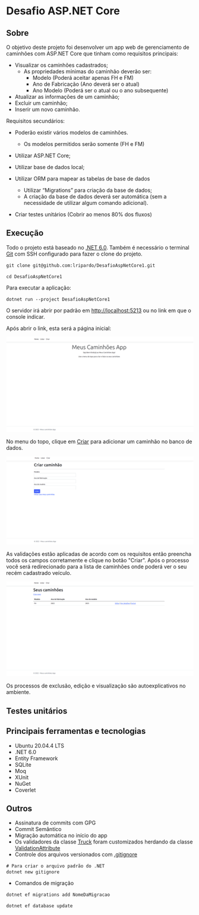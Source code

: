 # Desafio ASP.NET Core

## Sobre

O objetivo deste projeto foi desenvolver um app web de gerenciamento de caminhões com ASP.NET Core que tinham como
requisitos principais:

- Visualizar os caminhões cadastrados;
    - As propriedades mínimas do caminhão deverão ser:
        - Modelo (Poderá aceitar apenas FH e FM)
        - Ano de Fabricação (Ano deverá ser o atual)
        - Ano Modelo (Poderá ser o atual ou o ano subsequente)
- Atualizar as informações de um caminhão;
- Excluir um caminhão;
- Inserir um novo caminhão.

Requisitos secundários:

- Poderão existir vários modelos de caminhões.
    - Os modelos permitidos serão somente (FH e FM)

- Utilizar ASP.NET Core;
- Utilizar base de dados local;
- Utilizar ORM para mapear as tabelas de base de dados
    - Utilizar “Migrations” para criação da base de dados;
    - A criação da base de dados deverá ser automática (sem a necessidade de utilizar algum comando adicional).
- Criar testes unitários (Cobrir ao menos 80% dos fluxos)

## Execução

Todo o projeto está baseado no [.NET 6.0](https://docs.microsoft.com/pt-br/dotnet/core/install). Também é necessário o
terminal [Git](https://docs.github.com/pt/authentication/connecting-to-github-with-ssh/generating-a-new-ssh-key-and-adding-it-to-the-ssh-agent)
com SSH configurado para fazer o clone do projeto.

```
git clone git@github.com:lripardo/DesafioAspNetCore1.git
```

```
cd DesafioAspNetCore1
```

Para executar a aplicação:

```
dotnet run --project DesafioAspNetCore1
```

O servidor irá abrir por padrão em <http://localhost:5213> ou no link em que o console indicar.

Após abrir o link, esta será a página inicial:

![alt home](Images/home.png)

No menu do topo, clique em [Criar](http://localhost:5213/Trucks/Create) para adicionar um caminhão no banco de dados.

![alt create](Images/create.png)

As validações estão aplicadas de acordo com os requisitos então preencha todos os campos corretamente e clique no
botão "Criar". Após o processo você será redirecionado para a lista de caminhões onde poderá ver o seu recém cadastrado
veículo.

![alt create_and_list](Images/saved_and_list.png)

Os processos de exclusão, edição e visualização são autoexplicativos no ambiente.

## Testes unitários


## Principais ferramentas e tecnologias

- Ubuntu 20.04.4 LTS
- .NET 6.0
- Entity Framework
- SQLite
- Moq
- XUnit
- NuGet
- Coverlet

## Outros

- Assinatura de commits com GPG
- Commit Semântico
- Migração automática no início do app
- Os validadores da classe [Truck](DesafioAspNetCore1/Models/Truck.cs) foram customizados herdando da
  classe [ValidationAttribute](https://docs.microsoft.com/pt-br/dotnet/api/system.componentmodel.dataannotations.validationattribute?view=net-6.0)
- Controle dos arquivos versionados com [.gitignore](.gitignore)

```
# Para criar o arquivo padrão do .NET
dotnet new gitignore
```

- Comandos de migração

```
dotnet ef migrations add NomeDaMigracao
```

```
dotnet ef database update
```